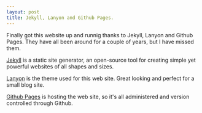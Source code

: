 ```yaml
---
layout: post
title: Jekyll, Lanyon and Github Pages.
---
```


Finally got this website up and runnig thanks to Jekyll, Lanyon and Github Pages. They have all been around for a couple of years, but I have missed them.

[Jekyll](http://jekyllrb.com) is a static site generator, an open-source tool for creating simple yet powerful websites of all shapes and sizes. 

[Lanyon](http://lanyon.getpoole.com) is the theme used for this web site. Great looking and perfect for a small blog site.

[Github Pages](https://pages.github.com) is hosting the web site, so it's all administered and version controlled through Github.